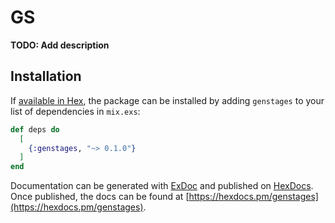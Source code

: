 # GS

**TODO: Add description**

## Installation

If [available in Hex](https://hex.pm/docs/publish), the package can be installed
by adding `genstages` to your list of dependencies in `mix.exs`:

```elixir
def deps do
  [
    {:genstages, "~> 0.1.0"}
  ]
end
```

Documentation can be generated with [ExDoc](https://github.com/elixir-lang/ex_doc)
and published on [HexDocs](https://hexdocs.pm). Once published, the docs can
be found at [https://hexdocs.pm/genstages](https://hexdocs.pm/genstages).

